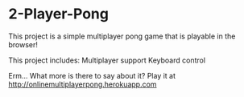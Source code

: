 # 2-Player-Pong

This project is a simple multiplayer pong game that is playable in the browser!

This project includes: 
  Multiplayer support
  Keyboard control
  
Erm... What more is there to say about it? 
Play it at http://onlinemultiplayerpong.herokuapp.com
